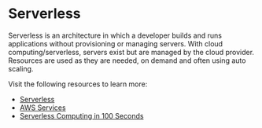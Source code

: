 # Serverless

Serverless is an architecture in which a developer builds and runs applications without provisioning or managing servers. With cloud computing/serverless, servers exist but are managed by the cloud provider. Resources are used as they are needed, on demand and often using auto scaling.

Visit the following resources to learn more:

- [Serverless](https://www.ibm.com/cloud/learn/serverless)
- [AWS Services](https://aws.amazon.com/serverless/)
- [Serverless Computing in 100 Seconds](https://www.youtube.com/watch?v=W_VV2Fx32_Y&ab_channel=Fireship)
